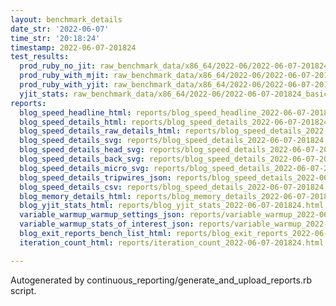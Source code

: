 ```yaml
---
layout: benchmark_details
date_str: '2022-06-07'
time_str: '20:18:24'
timestamp: 2022-06-07-201824
test_results:
  prod_ruby_no_jit: raw_benchmark_data/x86_64/2022-06/2022-06-07-201824_basic_benchmark_prod_ruby_no_jit.json
  prod_ruby_with_mjit: raw_benchmark_data/x86_64/2022-06/2022-06-07-201824_basic_benchmark_prod_ruby_with_mjit.json
  prod_ruby_with_yjit: raw_benchmark_data/x86_64/2022-06/2022-06-07-201824_basic_benchmark_prod_ruby_with_yjit.json
  yjit_stats: raw_benchmark_data/x86_64/2022-06/2022-06-07-201824_basic_benchmark_yjit_stats.json
reports:
  blog_speed_headline_html: reports/blog_speed_headline_2022-06-07-201824.html
  blog_speed_details_html: reports/blog_speed_details_2022-06-07-201824.html
  blog_speed_details_raw_details_html: reports/blog_speed_details_2022-06-07-201824.raw_details.html
  blog_speed_details_svg: reports/blog_speed_details_2022-06-07-201824.svg
  blog_speed_details_head_svg: reports/blog_speed_details_2022-06-07-201824.head.svg
  blog_speed_details_back_svg: reports/blog_speed_details_2022-06-07-201824.back.svg
  blog_speed_details_micro_svg: reports/blog_speed_details_2022-06-07-201824.micro.svg
  blog_speed_details_tripwires_json: reports/blog_speed_details_2022-06-07-201824.tripwires.json
  blog_speed_details_csv: reports/blog_speed_details_2022-06-07-201824.csv
  blog_memory_details_html: reports/blog_memory_details_2022-06-07-201824.html
  blog_yjit_stats_html: reports/blog_yjit_stats_2022-06-07-201824.html
  variable_warmup_warmup_settings_json: reports/variable_warmup_2022-06-07-201824.warmup_settings.json
  variable_warmup_stats_of_interest_json: reports/variable_warmup_2022-06-07-201824.stats_of_interest.json
  blog_exit_reports_bench_list_html: reports/blog_exit_reports_2022-06-07-201824.bench_list.html
  iteration_count_html: reports/iteration_count_2022-06-07-201824.html

---
```

Autogenerated by continuous_reporting/generate_and_upload_reports.rb script.
